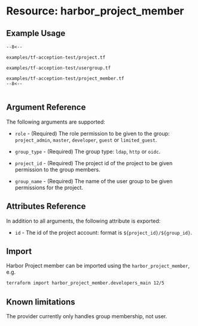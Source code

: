 # Resource: harbor_project_member

## Example Usage

```hcl
--8<--

examples/tf-acception-test/project.tf

examples/tf-acception-test/usergroup.tf

examples/tf-acception-test/project_member.tf
--8<--


```

## Argument Reference

The following arguments are supported:

* `role` - (Required) The role permission to be given to the group: `project_admin`, `master`, `developer`, `guest` or `limited_guest`.

* `group_type` - (Required) The group type: `ldap`, `http` or `oidc`.

* `project_id` - (Required) The project id of the project to be given permission to the group members.

* `group_name` - (Required) The name of the user group to be given permissions for the project.

## Attributes Reference

In addition to all arguments, the following attribute is exported:

* `id` - The id of the project account: format is `${project_id}/${group_id}`.

## Import

Harbor Project member can be imported using the `harbor_project_member`, e.g.

```sh
terraform import harbor_project_member.developers_main 12/5
```

## Known limitations

The provider currently only handles group membership, not user.
